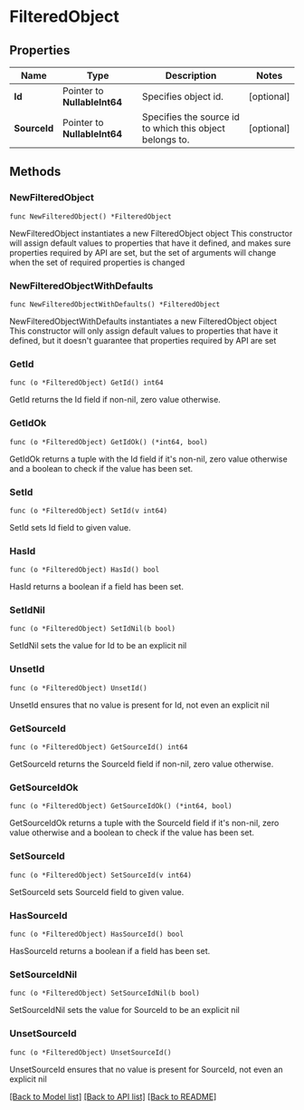 # FilteredObject

## Properties

Name | Type | Description | Notes
------------ | ------------- | ------------- | -------------
**Id** | Pointer to **NullableInt64** | Specifies object id. | [optional] 
**SourceId** | Pointer to **NullableInt64** | Specifies the source id to which this object belongs to. | [optional] 

## Methods

### NewFilteredObject

`func NewFilteredObject() *FilteredObject`

NewFilteredObject instantiates a new FilteredObject object
This constructor will assign default values to properties that have it defined,
and makes sure properties required by API are set, but the set of arguments
will change when the set of required properties is changed

### NewFilteredObjectWithDefaults

`func NewFilteredObjectWithDefaults() *FilteredObject`

NewFilteredObjectWithDefaults instantiates a new FilteredObject object
This constructor will only assign default values to properties that have it defined,
but it doesn't guarantee that properties required by API are set

### GetId

`func (o *FilteredObject) GetId() int64`

GetId returns the Id field if non-nil, zero value otherwise.

### GetIdOk

`func (o *FilteredObject) GetIdOk() (*int64, bool)`

GetIdOk returns a tuple with the Id field if it's non-nil, zero value otherwise
and a boolean to check if the value has been set.

### SetId

`func (o *FilteredObject) SetId(v int64)`

SetId sets Id field to given value.

### HasId

`func (o *FilteredObject) HasId() bool`

HasId returns a boolean if a field has been set.

### SetIdNil

`func (o *FilteredObject) SetIdNil(b bool)`

 SetIdNil sets the value for Id to be an explicit nil

### UnsetId
`func (o *FilteredObject) UnsetId()`

UnsetId ensures that no value is present for Id, not even an explicit nil
### GetSourceId

`func (o *FilteredObject) GetSourceId() int64`

GetSourceId returns the SourceId field if non-nil, zero value otherwise.

### GetSourceIdOk

`func (o *FilteredObject) GetSourceIdOk() (*int64, bool)`

GetSourceIdOk returns a tuple with the SourceId field if it's non-nil, zero value otherwise
and a boolean to check if the value has been set.

### SetSourceId

`func (o *FilteredObject) SetSourceId(v int64)`

SetSourceId sets SourceId field to given value.

### HasSourceId

`func (o *FilteredObject) HasSourceId() bool`

HasSourceId returns a boolean if a field has been set.

### SetSourceIdNil

`func (o *FilteredObject) SetSourceIdNil(b bool)`

 SetSourceIdNil sets the value for SourceId to be an explicit nil

### UnsetSourceId
`func (o *FilteredObject) UnsetSourceId()`

UnsetSourceId ensures that no value is present for SourceId, not even an explicit nil

[[Back to Model list]](../README.md#documentation-for-models) [[Back to API list]](../README.md#documentation-for-api-endpoints) [[Back to README]](../README.md)


